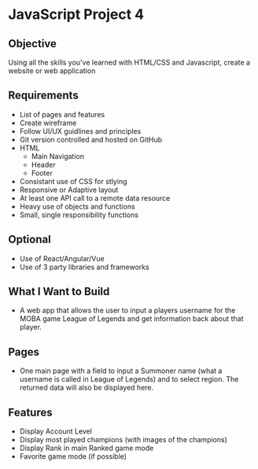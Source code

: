 # JavaScript Project 4

## Objective

Using all the skills you've learned with HTML/CSS and Javascript, create a website or web application

## Requirements

* List of pages and features
* Create wireframe
* Follow UI/UX guidlines and principles
* Git version controlled and hosted on GitHub
* HTML
	* Main Navigation
	* Header
	* Footer
* Consistant use of CSS for stlying
* Responsive or Adaptive layout
* At least one API call to a remote data resource
* Heavy use of objects and functions
* Small, single responsibility functions

## Optional

* Use of React/Angular/Vue
* Use of 3 party libraries and frameworks

## What I Want to Build

* A web app that allows the user to input a players username for the MOBA game League of Legends and get information back about that player.

## Pages

* One main page with a field to input a Summoner name (what a username is called in League of Legends) and to select region. The returned data will also be displayed here.

## Features

* Display Account Level
* Display most played champions (with images of the champions)
* Display Rank in main Ranked game mode 
* Favorite game mode (if possible)
